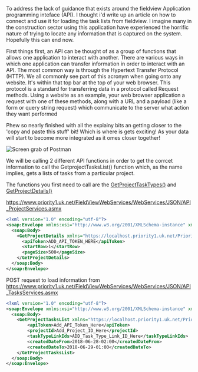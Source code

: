 To address the lack of guidance that exists around the fieldview Application programming inteface (API). I thought i'd write up an article on how to connect and use it for loading the task lists from fieldview. I imagine many in the construction sector using this application have experienced the horrific nature of trying to locate any information that is captured on the system. Hopefully this can end now.

First things first, an API can be thought of as a group of functions that allows one application to interact with another. There are various ways in which one application can transfer information in order to interact with an API. The most common way is through the Hypertext Transfer Protocol (HTTP). We all commonly see part of this acronym when going onto any website. It's within that top bar at the top of your web browser. This protocol is a standard for transferring data in a protocol called Request methods. Using a website as an example, your web browser application  a request with one of these methods, along with a URL and a payload (like a form or query string request) which communicate to the server what action they want performed

Phew so nearly finished with all the explainy bits an getting closer to the 'copy and paste this stuff' bit! Which is where is gets exciting! As your data will start to become more integrated as it omes closer together!

![Screen grab of Postman](https://atsutob.github.io/DSJournal/assets/photos/PostmanStart.png)
    

We will be calling 2 different API functions in order to get the corrcet information to call the GetprojectTasksList() function which, as the name implies, gets a lists of tasks from a particular project.

The functions you first need to call are the [GetProjectTaskTypes()](https://fvdocs.viewpoint.com/Admin_web_topics/APIs/tasks_services/r_GetProjectTaskTypes.html) and [GetProjectDetails()](https://fvdocs.viewpoint.com/Admin_web_topics/APIs/project_services/r_GetProjectDetails.html)



https://www.priority1.uk.net/FieldViewWebServices/WebServices/JSON/API_ProjectServices.asmx

```xml
<?xml version="1.0" encoding="utf-8"?>
<soap:Envelope xmlns:xsi="http://www.w3.org/2001/XMLSchema-instance" xmlns:xsd="http://www.w3.org/2001/XMLSchema" xmlns:soap="http://schemas.xmlsoap.org/soap/envelope/">
  <soap:Body>
    <GetProjectDetails xmlns="https://localhost.priority1.uk.net/Priority1WebServices/JSON">
      <apiToken>ADD_API_TOKEN_HERE</apiToken>
      <startRow>1</startRow>
      <pageSize>500</pageSize>
    </GetProjectDetails>
  </soap:Body>
</soap:Envelope>
```


















POST request to load information from https://www.priority1.uk.net/FieldViewWebServices/WebServices/JSON/API_TasksServices.asmx

```xml
<?xml version="1.0" encoding="utf-8"?>
<soap:Envelope xmlns:xsi="http://www.w3.org/2001/XMLSchema-instance" xmlns:xsd="http://www.w3.org/2001/XMLSchema" xmlns:soap="http://schemas.xmlsoap.org/soap/envelope/">
  <soap:Body>
    <GetProjectTasksList xmlns="https://localhost.priority1.uk.net/Priority1WebServices/JSON">     
        <apiToken>Add_API_Token_Here</apiToken>
        <projectId>Add_Project_ID_Here</projectId>   
        <taskTypeLinkIds>ADD_Task_Type_Link_ID_Here</taskTypeLinkIds>
        <createdDateFrom>2018-06-28-02:00</createdDateFrom>    
        <createdDateTo>2018-06-29-01:00</createdDateTo>
    </GetProjectTasksList>
  </soap:Body>
</soap:Envelope>

```
